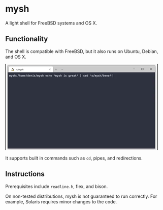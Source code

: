 # mysh

A light shell for FreeBSD systems and OS X. 

## Functionality

The shell is compatible with FreeBSD, but it also runs on Ubuntu, Debian, and OS X.

![](mysh.gif)

It supports built in commands such as `cd`, pipes, and redirections.

## Instructions

Prerequisites include `readline.h`, flex, and bison.



On non-tested distributions, mysh is not guaranteed to run correctly. For example, Solaris requires minor changes to the code.

